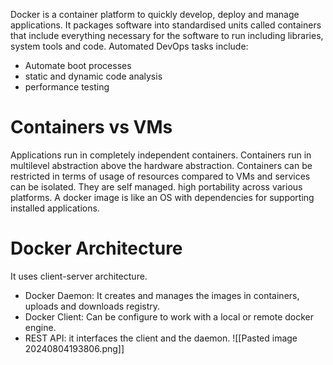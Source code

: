 Docker is a container platform to quickly develop, deploy and manage applications. It packages software into standardised units called containers that include everything necessary for the software to run including libraries, system tools and code.
Automated DevOps tasks include:
- Automate boot processes
- static and dynamic code analysis
- performance testing

# Containers vs VMs
Applications run in completely independent containers.
Containers run in multilevel abstraction above the hardware abstraction.
Containers can be restricted in terms of usage of resources compared to VMs and services can be isolated.
They are self managed.
high portability across various platforms.
A docker image is like an OS with dependencies for supporting installed applications.

# Docker Architecture
It uses client-server architecture.
- Docker Daemon: It creates and manages the images in containers, uploads and downloads registry.
- Docker Client: Can be configure to work with a local or remote docker engine.
- REST API: it interfaces the client and the daemon.
![[Pasted image 20240804193806.png]]